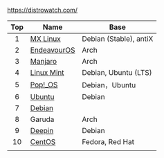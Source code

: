 https://distrowatch.com/

| Top  | Name                                    | Base                   |
| :--: | --------------------------------------- | ---------------------- |
|  1   | [MX Linux](https://mxlinux.org/)        | Debian (Stable), antiX |
|  2   | [EndeavourOS](https://endeavouros.com/) | Arch                   |
|  3   | [Manjaro](https://manjaro.org/)         | Arch                   |
|  4   | [Linux Mint](https://linuxmint.com/)    | Debian, Ubuntu (LTS)   |
|  5   | [Pop!_OS](https://pop.system76.com/)    | Debian，Ubuntu         |
|  6   | [Ubuntu](https://ubuntu.com/)           | Debian                 |
|  7   | [Debian](https://www.debian.org/)       |                        |
|  8   | Garuda                                  | Arch                   |
|  9   | [Deepin](https://www.deepin.org/en/)    | Debian                 |
|  10  | [CentOS](https://www.centos.org/)       | Fedora, Red Hat        |
|      |                                         |                        |





